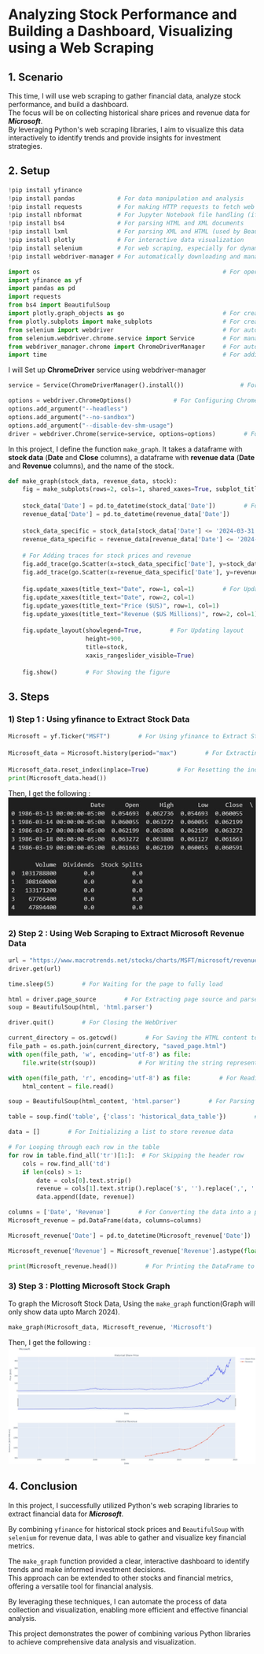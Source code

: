 # Analyzing Stock Performance and Building a Dashboard, Visualizing using a Web Scraping
## 1. Scenario
This time, I will use web scraping to gather financial data, analyze stock performance, and build a dashboard.    
The focus will be on collecting historical share prices and revenue data for ***Microsoft***.    
By leveraging Python's web scraping libraries, I aim to visualize this data interactively to identify trends and provide insights for investment strategies.

## 2. Setup
```python
!pip install yfinance
!pip install pandas            # For data manipulation and analysis
!pip install requests          # For making HTTP requests to fetch web pages
!pip install nbformat          # For Jupyter Notebook file handling (if needed)
!pip install bs4               # For parsing HTML and XML documents
!pip install lxml              # For parsing XML and HTML (used by BeautifulSoup)
!pip install plotly            # For interactive data visualization
!pip install selenium          # For web scraping, especially for dynamically loaded content
!pip install webdriver-manager # For automatically downloading and managing WebDriver binaries for Selenium
```
```python
import os                                                    # For operating system interactions, such as file and directory operations
import yfinance as yf
import pandas as pd
import requests
from bs4 import BeautifulSoup
import plotly.graph_objects as go                            # For creating interactive plots and visualizations
from plotly.subplots import make_subplots                    # For creating subplots in Plotly
from selenium import webdriver                               # For automating web browser interactions
from selenium.webdriver.chrome.service import Service        # For managing the ChromeDriver service
from webdriver_manager.chrome import ChromeDriverManager     # For automatically downloading and managing WebDriver binaries for Selenium
import time                                                  # For adding delays in the script, useful for waiting for page loads
```

I will Set up **ChromeDriver** service using webdriver-manager
```python
service = Service(ChromeDriverManager().install())                # For Automatically downloads and sets up the ChromeDriver binary
```
```python
options = webdriver.ChromeOptions()            # For Configuring Chrome options for the WebDriver
options.add_argument("--headless")
options.add_argument("--no-sandbox")
options.add_argument("--disable-dev-shm-usage")
driver = webdriver.Chrome(service=service, options=options)        # For Initializing the Chrome WebDriver with the specified service and options
```
In this project, I define the function `make_graph`. It takes a dataframe with **stock data** (**Date** and **Close** columns), a dataframe with **revenue data** (**Date** and **Revenue** columns), and the name of the stock.
```python
def make_graph(stock_data, revenue_data, stock):
    fig = make_subplots(rows=2, cols=1, shared_xaxes=True, subplot_titles=("Historical Share Price", "Historical Revenue"), vertical_spacing = .3)

    stock_data['Date'] = pd.to_datetime(stock_data['Date'])        # For Converting the 'Date' columns to datetime
    revenue_data['Date'] = pd.to_datetime(revenue_data['Date'])
    
    stock_data_specific = stock_data[stock_data['Date'] <= '2024-03-31']        # For Filtering data up to the specified dates
    revenue_data_specific = revenue_data[revenue_data['Date'] <= '2024-03-31']
    
    # For Adding traces for stock prices and revenue
    fig.add_trace(go.Scatter(x=stock_data_specific['Date'], y=stock_data_specific['Close'].astype("float"), name="Share Price"), row=1, col=1)
    fig.add_trace(go.Scatter(x=revenue_data_specific['Date'], y=revenue_data_specific['Revenue'].astype("float"), name="Revenue"), row=2, col=1)
    
    fig.update_xaxes(title_text="Date", row=1, col=1)        # For Updating x-axes and y-axes titles
    fig.update_xaxes(title_text="Date", row=2, col=1)
    fig.update_yaxes(title_text="Price ($US)", row=1, col=1)
    fig.update_yaxes(title_text="Revenue ($US Millions)", row=2, col=1)
    
    fig.update_layout(showlegend=True,        # For Updating layout
                      height=900,
                      title=stock,
                      xaxis_rangeslider_visible=True)
    
    fig.show()        # For Showing the figure
```

## 3. Steps
### 1) Step 1 : Using yfinance to Extract Stock Data    
```python
Microsoft = yf.Ticker("MSFT")        # For Using yfinance to Extract Stock Data

Microsoft_data = Microsoft.history(period="max")        # For Extracting stock information and save it in a dataframe named Microsoft_data   

Microsoft_data.reset_index(inplace=True)        # For Resetting the index
print(Microsoft_data.head())
```
Then, I get the following :    
![image1](https://github.com/Atikers/Images/blob/main/Project%20%234%20-%20image(1).jpg)


### 2) Step 2 : Using Web Scraping to Extract Microsoft Revenue Data
```python
url = "https://www.macrotrends.net/stocks/charts/MSFT/microsoft/revenue"        # For Fetching the web page
driver.get(url)
```
```python
time.sleep(5)        # For Waiting for the page to fully load
```
```python
html = driver.page_source        # For Extracting page source and parse with BeautifulSoup
soup = BeautifulSoup(html, 'html.parser')
```
```python
driver.quit()        # For Closing the WebDriver
```
```python
current_directory = os.getcwd()        # For Saving the HTML content to a file
file_path = os.path.join(current_directory, "saved_page.html")
with open(file_path, 'w', encoding='utf-8') as file:
    file.write(str(soup))            # For Writing the string representation of the BeautifulSoup object to the file
```
```python
with open(file_path, 'r', encoding='utf-8') as file:        # For Reading the saved HTML file
    html_content = file.read()
```
```python
soup = BeautifulSoup(html_content, 'html.parser')        # For Parsing the HTML using BeautifulSoup
```
```python
table = soup.find('table', {'class': 'historical_data_table'})        # For Finding the table containing the financial data
```
```python
data = []        # For Initializing a list to store revenue data

```
```python
# For Looping through each row in the table
for row in table.find_all('tr')[1:]:  # For Skipping the header row
    cols = row.find_all('td')
    if len(cols) > 1:
        date = cols[0].text.strip()
        revenue = cols[1].text.strip().replace('$', '').replace(',', '')
        data.append([date, revenue])
```
```python
columns = ['Date', 'Revenue']        # For Converting the data into a pandas DataFrame
Microsoft_revenue = pd.DataFrame(data, columns=columns)
```
```python
Microsoft_revenue['Date'] = pd.to_datetime(Microsoft_revenue['Date'])        # For Converting 'Date' column to datetime format
```
```python
Microsoft_revenue['Revenue'] = Microsoft_revenue['Revenue'].astype(float)        # For Converting 'Revenue' column to float
```
```python
print(Microsoft_revenue.head())        # For Printing the DataFrame to verify the data
```


### 3) Step 3 : Plotting Microsoft Stock Graph
To graph the Microsoft Stock Data, Using the `make_graph` function(Graph will only show data upto March 2024).

```python
make_graph(Microsoft_data, Microsoft_revenue, 'Microsoft')
```
Then, I get the following :
![image2](https://github.com/Atikers/Images/blob/main/Project%20%234%20-%20image(2).jpg)


## 4. Conclusion
In this project, I successfully utilized Python's web scraping libraries to extract financial data for ***Microsoft***.    

By combining `yfinance` for historical stock prices and `BeautifulSoup` with `selenium` for revenue data, I was able to gather and visualize key financial metrics.    

The `make_graph` function provided a clear, interactive dashboard to identify trends and make informed investment decisions.    
This approach can be extended to other stocks and financial metrics, offering a versatile tool for financial analysis.    

By leveraging these techniques, I can automate the process of data collection and visualization, enabling more efficient and effective financial analysis.  

This project demonstrates the power of combining various Python libraries to achieve comprehensive data analysis and visualization.
